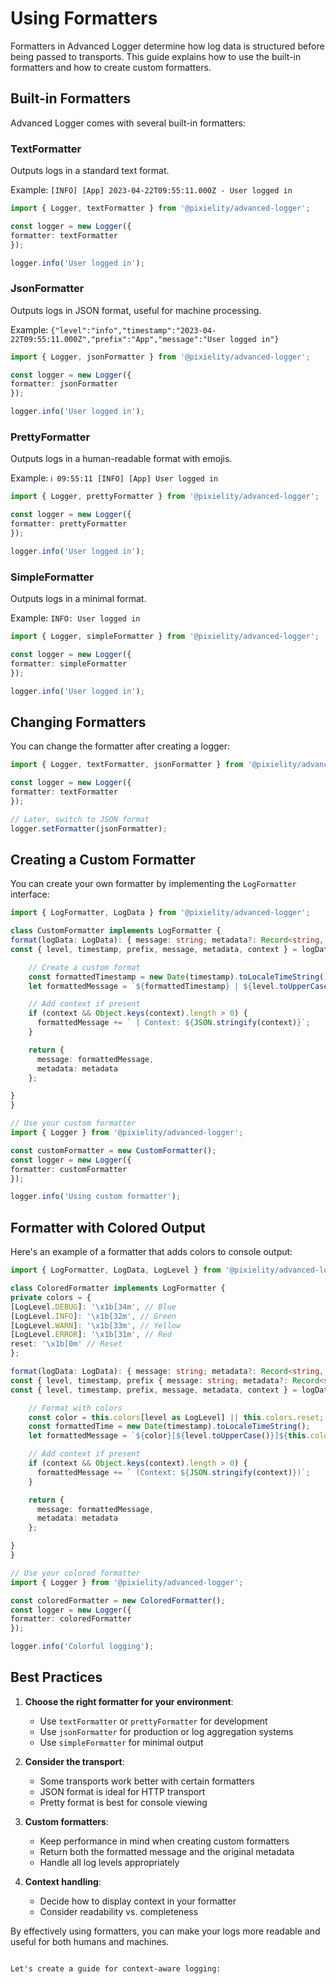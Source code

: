 # Using Formatters

Formatters in Advanced Logger determine how log data is structured before being passed to transports. This guide explains how to use the built-in formatters and how to create custom formatters.

## Built-in Formatters

Advanced Logger comes with several built-in formatters:

### TextFormatter

Outputs logs in a standard text format.

Example: `[INFO] [App] 2023-04-22T09:55:11.000Z - User logged in`

```typescript
import { Logger, textFormatter } from '@pixielity/advanced-logger';

const logger = new Logger({
formatter: textFormatter
});

logger.info('User logged in');
```

### JsonFormatter

Outputs logs in JSON format, useful for machine processing.

Example: `{"level":"info","timestamp":"2023-04-22T09:55:11.000Z","prefix":"App","message":"User logged in"}`

```typescript
import { Logger, jsonFormatter } from '@pixielity/advanced-logger';

const logger = new Logger({
formatter: jsonFormatter
});

logger.info('User logged in');
```

### PrettyFormatter

Outputs logs in a human-readable format with emojis.

Example: `ℹ️ 09:55:11 [INFO] [App] User logged in`

```typescript
import { Logger, prettyFormatter } from '@pixielity/advanced-logger';

const logger = new Logger({
formatter: prettyFormatter
});

logger.info('User logged in');
```

### SimpleFormatter

Outputs logs in a minimal format.

Example: `INFO: User logged in`

```typescript
import { Logger, simpleFormatter } from '@pixielity/advanced-logger';

const logger = new Logger({
formatter: simpleFormatter
});

logger.info('User logged in');
```

## Changing Formatters

You can change the formatter after creating a logger:

```typescript
import { Logger, textFormatter, jsonFormatter } from '@pixielity/advanced-logger';

const logger = new Logger({
formatter: textFormatter
});

// Later, switch to JSON format
logger.setFormatter(jsonFormatter);
```

## Creating a Custom Formatter

You can create your own formatter by implementing the `LogFormatter` interface:

```typescript
import { LogFormatter, LogData } from '@pixielity/advanced-logger';

class CustomFormatter implements LogFormatter {
format(logData: LogData): { message: string; metadata?: Record<string, any> } {
const { level, timestamp, prefix, message, metadata, context } = logData;

    // Create a custom format
    const formattedTimestamp = new Date(timestamp).toLocaleTimeString();
    let formattedMessage = `${formattedTimestamp} | ${level.toUpperCase()} | ${prefix} | ${message}`;

    // Add context if present
    if (context && Object.keys(context).length > 0) {
      formattedMessage += ` | Context: ${JSON.stringify(context)}`;
    }

    return {
      message: formattedMessage,
      metadata: metadata
    };

}
}

// Use your custom formatter
import { Logger } from '@pixielity/advanced-logger';

const customFormatter = new CustomFormatter();
const logger = new Logger({
formatter: customFormatter
});

logger.info('Using custom formatter');
```

## Formatter with Colored Output

Here's an example of a formatter that adds colors to console output:

```typescript
import { LogFormatter, LogData, LogLevel } from '@pixielity/advanced-logger';

class ColoredFormatter implements LogFormatter {
private colors = {
[LogLevel.DEBUG]: '\x1b[34m', // Blue
[LogLevel.INFO]: '\x1b[32m', // Green
[LogLevel.WARN]: '\x1b[33m', // Yellow
[LogLevel.ERROR]: '\x1b[31m', // Red
reset: '\x1b[0m' // Reset
};

format(logData: LogData): { message: string; metadata?: Record<string, any> } {
const { level, timestamp, prefix { message: string; metadata?: Record<string, any> } {
const { level, timestamp, prefix, message, metadata, context } = logData;

    // Format with colors
    const color = this.colors[level as LogLevel] || this.colors.reset;
    const formattedTime = new Date(timestamp).toLocaleTimeString();
    let formattedMessage = `${color}[${level.toUpperCase()}]${this.colors.reset} [${prefix}] ${formattedTime} - ${message}`;

    // Add context if present
    if (context && Object.keys(context).length > 0) {
      formattedMessage += ` (Context: ${JSON.stringify(context)})`;
    }

    return {
      message: formattedMessage,
      metadata: metadata
    };

}
}

// Use your colored formatter
import { Logger } from '@pixielity/advanced-logger';

const coloredFormatter = new ColoredFormatter();
const logger = new Logger({
formatter: coloredFormatter
});

logger.info('Colorful logging');
```

## Best Practices

1. **Choose the right formatter for your environment**:

   - Use `textFormatter` or `prettyFormatter` for development
   - Use `jsonFormatter` for production or log aggregation systems
   - Use `simpleFormatter` for minimal output

2. **Consider the transport**:

   - Some transports work better with certain formatters
   - JSON format is ideal for HTTP transport
   - Pretty format is best for console viewing

3. **Custom formatters**:

   - Keep performance in mind when creating custom formatters
   - Return both the formatted message and the original metadata
   - Handle all log levels appropriately

4. **Context handling**:
   - Decide how to display context in your formatter
   - Consider readability vs. completeness

By effectively using formatters, you can make your logs more readable and useful for both humans and machines.
```

Let's create a guide for context-aware logging:
